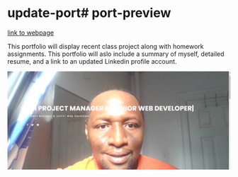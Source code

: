 # update-port# port-preview
[link to webpage]( https://adrianstorr.github.io/update-port/)

This portfolio will display recent class project along with homework assignments. This portfolio will aslo include a summary of myself, detailed resume, and a link to an updated Linkedin profile account.


![screenshot of website](./assets/img/webmain.png)
